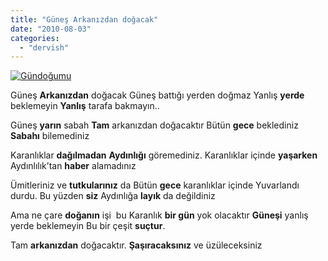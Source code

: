 ```yaml
---
title: "Güneş Arkanızdan doğacak"
date: "2010-08-03"
categories: 
  - "dervish"
---
```


[![Gündoğumu](/uploads/2010/08/gun_dogumu.jpg)](/uploads/2010/08/gun_dogumu.jpg "Gündoğumu")

Güneş **Arkanızdan** doğacak Güneş battığı yerden doğmaz Yanlış **yerde** beklemeyin **Yanlış** tarafa bakmayın..

Güneş **yarın** sabah **Tam** arkanızdan doğacaktır Bütün **gece** beklediniz **Sabahı** bilemediniz

Karanlıklar **dağılmadan** **Aydınlığı** göremediniz. Karanlıklar içinde **yaşarken** Aydınlılık’tan **haber** alamadınız

Ümitleriniz ve **tutkularınız** da Bütün **gece** karanlıklar içinde Yuvarlandı durdu. Bu yüzden **siz** Aydınlığa **layık** da değildiniz

Ama ne çare **doğanın** işi  bu Karanlık **bir gün** yok olacaktır **Güneşi** yanlış yerde beklemeyin Bu bir çeşit **suçtur**.

Tam **arkanızdan** doğacaktır. **Şaşıracaksınız** ve üzüleceksiniz

